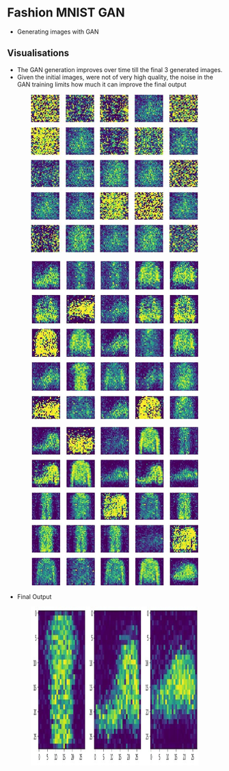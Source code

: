 # **Fashion MNIST GAN**

- Generating images with GAN

## Visualisations

- The GAN generation improves over time till the final 3 generated images. 
- Given the initial images, were not of very high quality, the noise in the GAN training limits how much it can improve the final output

<p align="center">
  <img width="392" height="371" src="https://github.com/jonokay1/MakeMoneyWithMachineLearning/blob/master/Week%206/Images/GAN0.jpg">
</p>

<p align="center">
  <img width="392" height="371" src="https://github.com/jonokay1/MakeMoneyWithMachineLearning/blob/master/Week%206/Images/GAN1.jpg">
</p>

<p align="center">
  <img width="392" height="371" src="https://github.com/jonokay1/MakeMoneyWithMachineLearning/blob/master/Week%206/Images/GAN2.jpg">
</p>

- Final Output

<p align="center">
  <img width="392" height="371" src="https://github.com/jonokay1/MakeMoneyWithMachineLearning/blob/master/Week%206/Images/GAN%203.jpg">
</p>
